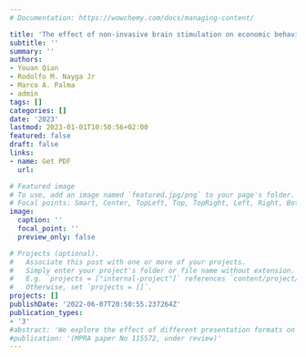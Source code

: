 ```yaml
---
# Documentation: https://wowchemy.com/docs/managing-content/

title: 'The effect of non-invasive brain stimulation on economic behavior'
subtitle: ''
summary: ''
authors:
- Youan Qian
- Rodolfo M. Nayga Jr
- Marco A. Palma
- admin
tags: []
categories: []
date: '2023'
lastmod: 2023-01-01T10:50:56+02:00
featured: false
draft: false
links: 
- name: Get PDF
  url: 

# Featured image
# To use, add an image named `featured.jpg/png` to your page's folder.
# Focal points: Smart, Center, TopLeft, Top, TopRight, Left, Right, BottomLeft, Bottom, BottomRight.
image:
  caption: ''
  focal_point: ''
  preview_only: false

# Projects (optional).
#   Associate this post with one or more of your projects.
#   Simply enter your project's folder or file name without extension.
#   E.g. `projects = ["internal-project"]` references `content/project/deep-learning/index.md`.
#   Otherwise, set `projects = []`.
projects: []
publishDate: '2022-06-07T20:50:55.237264Z'
publication_types: 
- '3'
#abstract: 'We explore the effect of different presentation formats on elicitation of risk preferences using a popular probability-varying task (Holt and Laury, 2002) and a payoff-varying task (Drichoutis and Lusk, 2016). The presentation formats use horizontal bars that vary either the width or height of the bars (or both at the same time) to potentially help subjects in judging how large or small probabilities and monetary amounts are in a given choice task. These graphical formats are compared to a text only format. We complement our data collection with eye-tracking data that enriches our structural models with additional information regarding how visual attention and engagement vary with the presented information. While we find no statistically significant effects of presentation formats on elicited parameters for risk preferences, we find that eye-tracking information not only is associated with preference parameters, but it also changes the inferences with respect to which decision theory better fits our data.'
#publication: '(MPRA paper No 115572, under review)'
---
```

